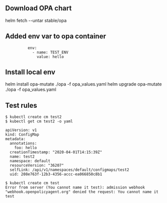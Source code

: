 
## Download OPA chart
helm fetch --untar stable/opa

## Added env var to opa container
```
          env:
            - name: TEST_ENV
              value: hello
```

## Install local env
helm install opa-mutate ./opa -f opa_values.yaml
helm upgrade opa-mutate ./opa -f opa_values.yaml

## Test rules
```
$ kubectl create cm test2
$ kubectl get cm test2 -o yaml

apiVersion: v1
kind: ConfigMap
metadata:
  annotations:
    foo: hello
  creationTimestamp: "2020-04-01T14:15:39Z"
  name: test2
  namespace: default
  resourceVersion: "36207"
  selfLink: /api/v1/namespaces/default/configmaps/test2
  uid: 208e763f-12b3-4356-accc-ea066850c8b1

```

```
$ kubectl create cm test
Error from server (You cannot name it test): admission webhook "webhook.openpolicyagent.org" denied the request: You cannot name it test
```